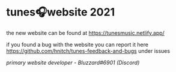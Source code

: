 # tunes🎧website 2021

the new website can be found at https://tunesmusic.netlify.app/

if you found a bug with the website you can report it here https://github.com/hnitch/tunes-feedback-and-bugs under issues

*primary website developer - Bluzzard#6901 (Discord)*
